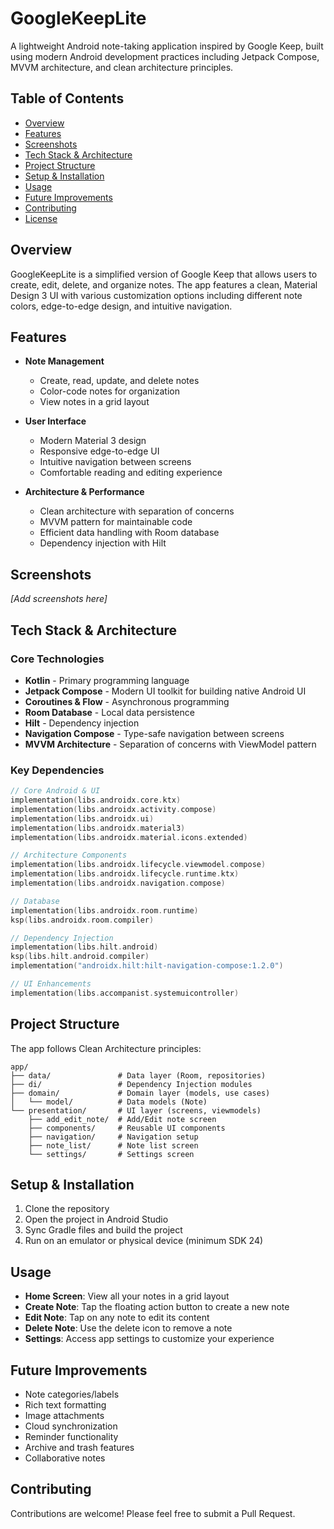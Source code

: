 # GoogleKeepLite

A lightweight Android note-taking application inspired by Google Keep, built using modern Android development practices including Jetpack Compose, MVVM architecture, and clean architecture principles.

## Table of Contents
- [Overview](#overview)
- [Features](#features)
- [Screenshots](#screenshots)
- [Tech Stack & Architecture](#tech-stack--architecture)
- [Project Structure](#project-structure)
- [Setup & Installation](#setup--installation)
- [Usage](#usage)
- [Future Improvements](#future-improvements)
- [Contributing](#contributing)
- [License](#license)

## Overview

GoogleKeepLite is a simplified version of Google Keep that allows users to create, edit, delete, and organize notes. The app features a clean, Material Design 3 UI with various customization options including different note colors, edge-to-edge design, and intuitive navigation.

## Features

- **Note Management**
  - Create, read, update, and delete notes
  - Color-code notes for organization
  - View notes in a grid layout

- **User Interface**
  - Modern Material 3 design
  - Responsive edge-to-edge UI
  - Intuitive navigation between screens
  - Comfortable reading and editing experience

- **Architecture & Performance**
  - Clean architecture with separation of concerns
  - MVVM pattern for maintainable code
  - Efficient data handling with Room database
  - Dependency injection with Hilt

## Screenshots

*[Add screenshots here]*

## Tech Stack & Architecture

### Core Technologies
- **Kotlin** - Primary programming language
- **Jetpack Compose** - Modern UI toolkit for building native Android UI
- **Coroutines & Flow** - Asynchronous programming
- **Room Database** - Local data persistence
- **Hilt** - Dependency injection
- **Navigation Compose** - Type-safe navigation between screens
- **MVVM Architecture** - Separation of concerns with ViewModel pattern

### Key Dependencies
```kotlin
// Core Android & UI
implementation(libs.androidx.core.ktx)
implementation(libs.androidx.activity.compose)
implementation(libs.androidx.ui)
implementation(libs.androidx.material3)
implementation(libs.androidx.material.icons.extended)

// Architecture Components
implementation(libs.androidx.lifecycle.viewmodel.compose)
implementation(libs.androidx.lifecycle.runtime.ktx)
implementation(libs.androidx.navigation.compose)

// Database
implementation(libs.androidx.room.runtime)
ksp(libs.androidx.room.compiler)

// Dependency Injection
implementation(libs.hilt.android)
ksp(libs.hilt.android.compiler)
implementation("androidx.hilt:hilt-navigation-compose:1.2.0")

// UI Enhancements
implementation(libs.accompanist.systemuicontroller)
```

## Project Structure

The app follows Clean Architecture principles:

```
app/
├── data/               # Data layer (Room, repositories)
├── di/                 # Dependency Injection modules
├── domain/             # Domain layer (models, use cases)
│   └── model/          # Data models (Note)
└── presentation/       # UI layer (screens, viewmodels)
    ├── add_edit_note/  # Add/Edit note screen
    ├── components/     # Reusable UI components
    ├── navigation/     # Navigation setup
    ├── note_list/      # Note list screen
    └── settings/       # Settings screen
```

## Setup & Installation

1. Clone the repository
2. Open the project in Android Studio
3. Sync Gradle files and build the project
4. Run on an emulator or physical device (minimum SDK 24)

## Usage

- **Home Screen**: View all your notes in a grid layout
- **Create Note**: Tap the floating action button to create a new note
- **Edit Note**: Tap on any note to edit its content
- **Delete Note**: Use the delete icon to remove a note
- **Settings**: Access app settings to customize your experience

## Future Improvements

- Note categories/labels
- Rich text formatting
- Image attachments
- Cloud synchronization
- Reminder functionality
- Archive and trash features
- Collaborative notes

## Contributing

Contributions are welcome! Please feel free to submit a Pull Request.


